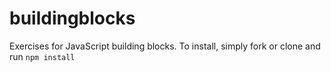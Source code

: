 # buildingblocks
Exercises for JavaScript building blocks.
To install, simply fork or clone and run ```npm install```
